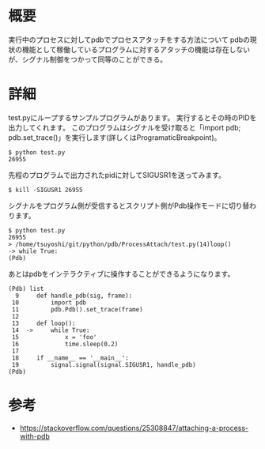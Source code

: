 # 概要
実行中のプロセスに対してpdbでプロセスアタッチをする方法について
pdbの現状の機能として稼働しているプログラムに対するアタッチの機能は存在しないが、シグナル制御をつかって同等のことができる。


# 詳細
test.pyにループするサンプルプログラムがあります。 実行するとその時のPIDを出力してくれます。
このプログラムはシグナルを受け取ると「import pdb; pdb.set_trace()」を実行します(詳しくはProgramaticBreakpoint)。
```
$ python test.py 
26955
```

先程のプログラムで出力されたpidに対してSIGUSR1を送ってみます。
```
$ kill -SIGUSR1 26955
```

シグナルをプログラム側が受信するとスクリプト側がPdb操作モードに切り替わります。
```
$ python test.py 
26955
> /home/tsuyoshi/git/python/pdb/ProcessAttach/test.py(14)loop()
-> while True:
(Pdb)
```

あとはpdbをインテラクティブに操作することができるようになります。
```
(Pdb) list
  9  	def handle_pdb(sig, frame):
 10  	    import pdb
 11  	    pdb.Pdb().set_trace(frame)    
 12  	
 13  	def loop():
 14  ->	    while True:
 15  	        x = 'foo'
 16  	        time.sleep(0.2)
 17  	
 18  	if __name__ == '__main__':
 19  	    signal.signal(signal.SIGUSR1, handle_pdb)
(Pdb)
```

# 参考
- https://stackoverflow.com/questions/25308847/attaching-a-process-with-pdb
